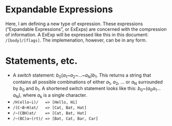 # Expandable Expressions
Here, I am defining a new type of expression. These expressions (&ldquo;Expandable Expressions&rdquo;, or ExExps) are concerned with the compression of information. A ExExp will be expressed like this in this document: `/[body]/[flags]`. The implemenation, however, can be in any form.

# Statements, etc.

 * A _switch_ statement: _b_<sub>0</sub>(_a_<sub>1</sub>~_a_<sub>2</sub>~&hellip;~_a_<sub>N</sub>)_b_<sub>1</sub>. This returns a string that contains all possible combinations of either _a_<sub>1</sub>, _a_<sub>2</sub>, &hellip; or _a_<sub>N</sub> surrounded by _b_<sub>0</sub> and _b_<sub>1</sub>. A shortened switch statement looks like this: _b_<sub>0</sub>~(_a_<sub>0</sub>_a_<sub>1</sub>&hellip;_a_<sub>N</sub>), where _a_<sub>k</sub> is a single character.
  * `/H(ello~i)/   => [Hello, Hi]`
  * `/(C~B~H)at/   => [Cat, Bat, Hat]`
  * `/~(CBH)at/    => [Cat, Bat, Hat]`
  * `/~(BC)a~(rt)/ => [Bat, Cat, Bar, Car]`
